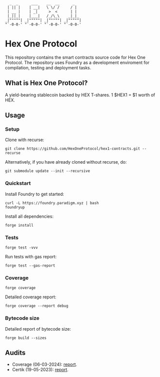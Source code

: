 ```
  _  _      ___    __  __      _    
 | || |    | __|   \ \/ /     / |   
 | __ |    | _|     >  <      | |   
 |_||_|    |___|   /_/\_\    _|_|_  
_|"""""| _|"""""| _|"""""| _|"""""| 
"`-0-0-' "`-0-0-' "`-0-0-' "`-0-0-' 
```
# Hex One Protocol
This repository contains the smart contracts source code for Hex One Protocol. The repository uses Foundry as a development enviroment for compilation, testing and deployment tasks.

## What is Hex One Protocol?
A yield-bearing stablecoin backed by HEX T-shares. 1 $HEX1 = $1 worth of HEX.

## Usage
### Setup
Clone with recurse:
```
git clone https://github.com/HexOneProtocol/hex1-contracts.git --recurse
```

Alternatively, if you have already cloned without recurse, do:

```
git submodule update --init --recursive
```

### Quickstart
Install Foundry to get started:
```
curl -L https://foundry.paradigm.xyz | bash
foundryup
```

Install all dependencies:
```
forge install
```

### Tests
```
forge test -vvv
```

Run tests with gas report:

```
forge test --gas-report
```

### Coverage
```
forge coverage
```

Detailed coverage report:

```
forge coverage --report debug
```

### Bytecode size
Detailed report of bytecode size:
```
forge build --sizes
```

## Audits
- Coverage (06-03-2024): [report](https://github.com/HexOneProtocol/hex1-contracts/files/14516700/hex1-security-review.pdf).
- Certik (19-05-2023): [report](https://skynet.certik.com/projects/hex1#active-monitor).
